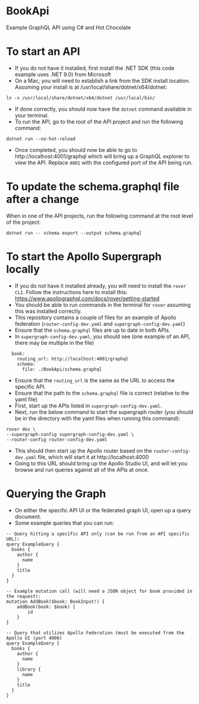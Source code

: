 # BookApi
Example GraphQL API using C# and Hot Chocolate

# To start an API

* If you do not have it installed, first install the .NET SDK (this code example uses .NET 9.0) from Microsoft
* On a Mac, you will need to establish a link from the SDK install location.  Assuming your install is at /usr/local/share/dotnet/x64/dotnet:
```
ln -s /usr/local/share/dotnet/x64/dotnet /usr/local/bin/
```
* If done correctly, you should now have the `dotnet` command available in your terminal.
* To run the API, go to the root of the API project and run the following command:
```
dotnet run --no-hot-reload
```
* Once completed, you should now be able to go to http://localhost:4001/graphql which will bring up a GraphQL explorer to view the API.  Replace `4001` with the configured port of the API being run.

# To update the schema.graphql file after a change

When in one of the API projects, run the following command at the root level of the project:
```
dotnet run -- schema export --output schema.graphql
```

# To start the Apollo Supergraph locally

* If you do not have it installed already, you will need to install the `rover CLI`.  Follow the instructions here to install this: https://www.apollographql.com/docs/rover/getting-started
* You should be able to run commands in the terminal for `rover` assuming this was installed correctly.
* This repository contains a couple of files for an example of Apollo federation (`router-config-dev.yaml` and `supergraph-config-dev.yaml`)
* Ensure that the `schema.graphql` files are up to date in both APIs.
* In `supergraph-config-dev.yaml`, you should see (one example of an API, there may be multiple in the file)
```
  book:
    routing_url: http://localhost:4001/graphql
    schema:
      file: ./BookApi/schema.graphql
```
* Ensure that the `routing_url` is the same as the URL to access the specific API.
* Ensure that the path to the `schema.graphql` file is correct (relative to the yaml file)
* First, start up the APIs listed in `supergraph-config-dev.yaml`.
* Next, run the below command to start the supergraph router (you should be in the directory with the yaml files when running this command):
```
rover dev \
--supergraph-config supergraph-config-dev.yaml \
--router-config router-config-dev.yaml
```
* This should then start up the Apollo router based on the `router-config-dev.yaml` file, which will start it at http://localhost:4000
* Going to this URL should bring up the Apollo Studio UI, and will let you browse and run queries against all of the APIs at once.

# Querying the Graph

* On either the specific API UI or the federated graph UI, open up a query document.
* Some example queries that you can run:
```
-- Query hitting a specific API only (can be run from an API specific URL):
query ExampleQuery {
  books {
    author {
      name
    }
    title
  }
}

-- Example mutation call (will need a JSON object for book provided in the request):
mutation AddBook($book: BookInput!) {
    addBook(book: $book) {
        id
    }
}

-- Query that utilizes Apollo Federation (must be executed from the Apollo UI (port 4000)
query ExampleQuery {
  books {
    author {
      name
    }
    library {
      name
    }
    title
  }
}
```
